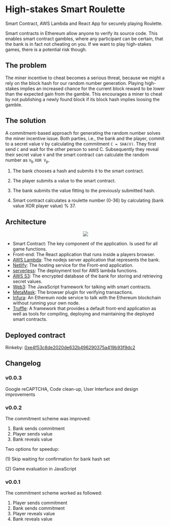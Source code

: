 # High-stakes Smart Roulette
Smart Contract, AWS Lambda and React App for securely playing Roulette.

Smart contracts in Ethereum allow anyone to verify its source code. This enables smart contract gambles, where any participant can be certain, that the bank is in fact not cheating on you. If we want to play high-stakes games, there is a potential risk though.

## The problem
The miner incentive to cheat becomes a serious threat, because we might a rely on the block hash for our random number generation. Playing high-stakes implies an increased chance for the current block reward to be lower than the expected gain from the gamble. This encourages a miner to cheat by not publishing a newly found block if its block hash implies loosing the gamble.

## The solution
A commitment-based approach for generating the random number solves the miner incentive issue. Both parties, i.e., the bank and the player, commit to a secret value `V` by calculating the commitment `C = SHA(V)`. They first send `C` and wait for the other person to send C. Subsequently they reveal their secret value `V` and the smart contract can calculate the random number as `V`<sub>b</sub> `XOR V`<sub>p</sub>.

1. The bank chooses a hash and submits it to the smart contract.

2. The player submits a value to the smart contract.

3. The bank submits the value fitting to the previously submitted hash.

4. Smart contract calculates a roulette number (0-36) by calculating (bank value XOR player value) % 37.

## Architecture
<p align="center">
  <img src="https://user-images.githubusercontent.com/659390/38194925-f93a5644-367a-11e8-9f70-e6be9accd3a7.png"/>
</p>

- Smart Contract: The key component of the application. Is used for all game functions.
- Front-end: The React application that runs inside a players browser.
- [AWS Lambda](https://aws.amazon.com/lambda): The nodejs server application that represents the bank.
- [Netlify](https://netlify.com/): The hosting service for the Front-end application.
- [serverless](https://serverless.com/): The deployment tool for AWS lambda functions.
- [AWS S3](https://aws.amazon.com/s3/): The encrypted database of the bank for storing and retrieving secret values.
- [Web3](https://github.com/ethereum/web3.js): The JavaScript framework for talking with smart contracts.
- [MetaMask](https://github.com/MetaMask/metamask-extension/): The browser plugin for verifying transactions.
- [Infura](https://github.com/INFURA/infura/): An Ethereum node service to talk with the Ethereum blockchain without running your own node.
- [Truffle](https://github.com/trufflesuite/truffle): A framework that provides a default front-end application as well as tools for compiling, deploying and maintaining the deployed smart contracts.

## Deployed contract

Rinkeby: [0xe4f53c8de2020de632b496290375a419b93f9dc2](https://rinkeby.etherscan.io/address/0xe4f53c8de2020de632b496290375a419b93f9dc2)

## Changelog

### v0.0.3
Google reCAPTCHA, Code clean-up, User Interface and design improvements

### v0.0.2
The commitment scheme was improved:
1. Bank sends commitment
2. Player sends value
3. Bank reveals value

Two options for speedup:

(1) Skip waiting for confirmation for bank hash set

(2) Game evaluation in JavaScript

### v0.0.1
The commitment scheme worked as followed:
1. Player sends commitment
2. Bank sends commitment
3. Player reveals value
4. Bank reveals value
